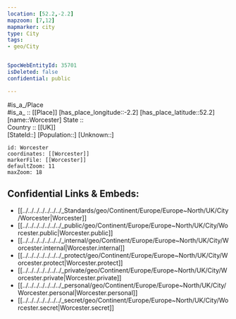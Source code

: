```yaml
---
location: [52.2,-2.2] 
mapzoom: [7,12] 
mapmarker: city 
type: City
tags:
- geo/City


SpocWebEntityId: 35701
isDeleted: false
confidential: public

---
```

#is_a_/Place  
#is_a_ :: [[Place]] 
[has_place_longitude::-2.2] 
[has_place_latitude::52.2] 
[name::Worcester] 
State ::  
Country :: [[UK]]  
[StateId::] 
[Population::] 
[Unknown::] 


```leaflet
id: Worcester
coordinates: [[Worcester]] 
markerFile: [[Worcester]] 
defaultZoom: 11 
maxZoom: 18
```


## Confidential Links & Embeds: 
- [[../../../../../../../_Standards/geo/Continent/Europe/Europe~North/UK/City/Worcester|Worcester]] 
- [[../../../../../../../_public/geo/Continent/Europe/Europe~North/UK/City/Worcester.public|Worcester.public]] 
- [[../../../../../../../_internal/geo/Continent/Europe/Europe~North/UK/City/Worcester.internal|Worcester.internal]] 
- [[../../../../../../../_protect/geo/Continent/Europe/Europe~North/UK/City/Worcester.protect|Worcester.protect]] 
- [[../../../../../../../_private/geo/Continent/Europe/Europe~North/UK/City/Worcester.private|Worcester.private]] 
- [[../../../../../../../_personal/geo/Continent/Europe/Europe~North/UK/City/Worcester.personal|Worcester.personal]] 
- [[../../../../../../../_secret/geo/Continent/Europe/Europe~North/UK/City/Worcester.secret|Worcester.secret]] 

